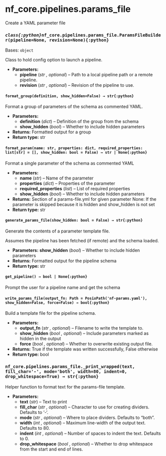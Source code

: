 # nf_core.pipelines.params_file

Create a YAML parameter file

### _`class{:python}`_`nf_core.pipelines.params_file.ParamsFileBuilder(pipeline=None, revision=None){:python}`

Bases: `object`

Class to hold config option to launch a pipeline.

- **Parameters:**
  - **pipeline** (_str_ _,_ _optional_) – Path to a local pipeline path or a remote pipeline.
  - **revision** (_str_ _,_ _optional_) – Revision of the pipeline to use.

#### `format_group(definition, show_hidden=False) → str{:python}`

Format a group of parameters of the schema as commented YAML.

- **Parameters:**
  - **definition** (_dict_) – Definition of the group from the schema
  - **show_hidden** (_bool_) – Whether to include hidden parameters
- **Returns:**
  Formatted output for a group
- **Return type:**
  str

#### `format_param(name: str, properties: dict, required_properties: list[str] = [], show_hidden: bool = False) → str | None{:python}`

Format a single parameter of the schema as commented YAML

- **Parameters:**
  - **name** (_str_) – Name of the parameter
  - **properties** (_dict_) – Properties of the parameter
  - **required_properties** (_list_) – List of required properties
  - **show_hidden** (_bool_) – Whether to include hidden parameters
- **Returns:**
  Section of a params-file.yml for given parameter
  None: If the parameter is skipped because it is hidden and show_hidden is not set
- **Return type:**
  str

#### `generate_params_file(show_hidden: bool = False) → str{:python}`

Generate the contents of a parameter template file.

Assumes the pipeline has been fetched (if remote) and the schema loaded.

- **Parameters:**
  **show_hidden** (_bool_) – Whether to include hidden parameters
- **Returns:**
  Formatted output for the pipeline schema
- **Return type:**
  str

#### `get_pipeline() → bool | None{:python}`

Prompt the user for a pipeline name and get the schema

#### `write_params_file(output_fn: Path = PosixPath('nf-params.yaml'), show_hidden=False, force=False) → bool{:python}`

Build a template file for the pipeline schema.

- **Parameters:**
  - **output_fn** (_str_ _,_ _optional_) – Filename to write the template to.
  - **show_hidden** (_bool_ _,_ _optional_) – Include parameters marked as hidden in the output
  - **force** (_bool_ _,_ _optional_) – Whether to overwrite existing output file.
- **Returns:**
  True if the template was written successfully, False otherwise
- **Return type:**
  bool

### `nf_core.pipelines.params_file._print_wrapped(text, fill_char='-', mode='both', width=80, indent=0, drop_whitespace=True) → str{:python}`

Helper function to format text for the params-file template.

- **Parameters:**
  - **text** (_str_) – Text to print
  - **fill_char** (_str_ _,_ _optional_) – Character to use for creating dividers. Defaults to ‘-‘.
  - **mode** (_str_ _,_ _optional_) – Where to place dividers. Defaults to “both”.
  - **width** (_int_ _,_ _optional_) – Maximum line-width of the output text. Defaults to 80.
  - **indent** (_int_ _,_ _optional_) – Number of spaces to indent the text. Defaults to 0.
  - **drop_whitespace** (_bool_ _,_ _optional_) – Whether to drop whitespace from the start and end of lines.
